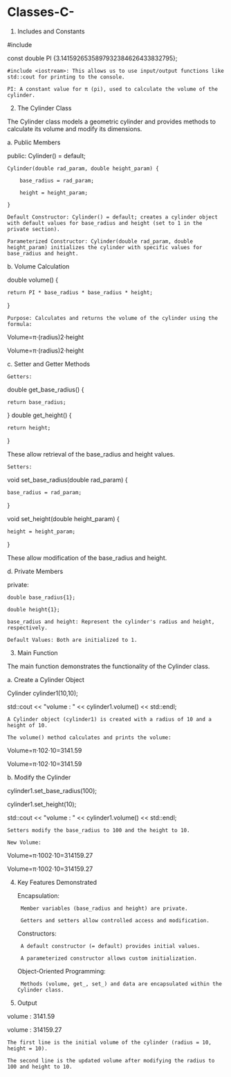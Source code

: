 # Classes-C-

1. Includes and Constants

#include <iostream>

const double PI {3.1415926535897932384626433832795};

    #include <iostream>: This allows us to use input/output functions like std::cout for printing to the console.
    
    PI: A constant value for π (pi), used to calculate the volume of the cylinder.

2. The Cylinder Class

The Cylinder class models a geometric cylinder and provides methods to calculate its volume and modify its dimensions.

a. Public Members

public:
    Cylinder() = default;
    
    Cylinder(double rad_param, double height_param) {
    
        base_radius = rad_param;
        
        height = height_param;
        
    }

    Default Constructor: Cylinder() = default; creates a cylinder object with default values for base_radius and height (set to 1 in the private section).
    
    Parameterized Constructor: Cylinder(double rad_param, double height_param) initializes the cylinder with specific values for base_radius and height.

b. Volume Calculation

double volume() {

    return PI * base_radius * base_radius * height;
}

    Purpose: Calculates and returns the volume of the cylinder using the formula:

Volume=π⋅(radius)2⋅height

Volume=π⋅(radius)2⋅height

c. Setter and Getter Methods

    Getters:

double get_base_radius() {

    return base_radius;
    
}
double get_height() {

    return height;
    
}

These allow retrieval of the base_radius and height values.

    Setters:

void set_base_radius(double rad_param) {

    base_radius = rad_param;
    
}

void set_height(double height_param) {

    height = height_param;
    
}

These allow modification of the base_radius and height.

d. Private Members

private:

    double base_radius{1};
    
    double height{1};

    base_radius and height: Represent the cylinder's radius and height, respectively.
    
    Default Values: Both are initialized to 1.

3. Main Function

The main function demonstrates the functionality of the Cylinder class.

a. Create a Cylinder Object

Cylinder cylinder1(10,10);

std::cout << "volume : " << cylinder1.volume() << std::endl;

    A Cylinder object (cylinder1) is created with a radius of 10 and a height of 10.
    
    The volume() method calculates and prints the volume:

Volume=π⋅102⋅10=3141.59

Volume=π⋅102⋅10=3141.59

b. Modify the Cylinder

cylinder1.set_base_radius(100);

cylinder1.set_height(10);

std::cout << "volume : " << cylinder1.volume() << std::endl;

    Setters modify the base_radius to 100 and the height to 10.
    
    New Volume:

Volume=π⋅1002⋅10=314159.27

Volume=π⋅1002⋅10=314159.27

4. Key Features Demonstrated

    Encapsulation:
   
        Member variables (base_radius and height) are private.
   
        Getters and setters allow controlled access and modification.
   
    Constructors:
   
        A default constructor (= default) provides initial values.
   
        A parameterized constructor allows custom initialization.
   
    Object-Oriented Programming:
   
        Methods (volume, get_, set_) and data are encapsulated within the Cylinder class.

6. Output

volume : 3141.59

volume : 314159.27

    The first line is the initial volume of the cylinder (radius = 10, height = 10).
    
    The second line is the updated volume after modifying the radius to 100 and height to 10.

